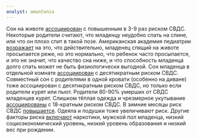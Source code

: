 ```yaml
---
analyst: amantonio
---
```


Сон на животе [ассоциирован](https://www.ncbi.nlm.nih.gov/pubmed/1745639) с повышенным в 3-9 раз риском СВДС.
Некоторые родители считают, что младенцу неудобно спать на спине, или что он плохо спит в такой позе. Американская академия педиатрии [возражает](https://www.ncbi.nlm.nih.gov/pubmed/27940805) на это, что действительно, младенец спящий на животе просыпается реже, но это нормально, что ребенок часто просыпается, и это не значит, что качество сна ниже, и что способность младенца долго спать может не быть физиологически выгодной.
Сон младенца в отдельной комнате [ассоциирован](https://www.ncbi.nlm.nih.gov/pmc/articles/PMC28288/) с десятикратным риском СВДС. Совместный сон с родителями в одной кровати (особенно на диване) тоже ассоциирован с десятикратным риском СВДС, но только если родители курят или пьют. Родители 80-90% умерших от СВДС младенцев курят.
Слишком тёплая одежда и чрезмерное укутывание [ассоциированы](https://www.ncbi.nlm.nih.gov/pubmed/8956988) с 18-кратным риском СВДС. В зимние месяцы риск СВДС [повышается](https://www.ncbi.nlm.nih.gov/pubmed/8646093/). Одеяла и подушки тоже увеличивают риск.
Другие факторы риска [включают](https://www.ncbi.nlm.nih.gov/pmc/articles/PMC1475900/) наркотики, мужской пол младенца, низкий социоэкономический уровень, низкий уровень образования и низкий вес при рождении.
